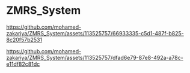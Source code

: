 # ZMRS_System









https://github.com/mohamed-zakariya/ZMRS_System/assets/113525757/66933335-c5d1-487f-b825-8c20f57b2531



https://github.com/mohamed-zakariya/ZMRS_System/assets/113525757/dfad6e79-87e8-492a-a78c-e11df82c81dc

